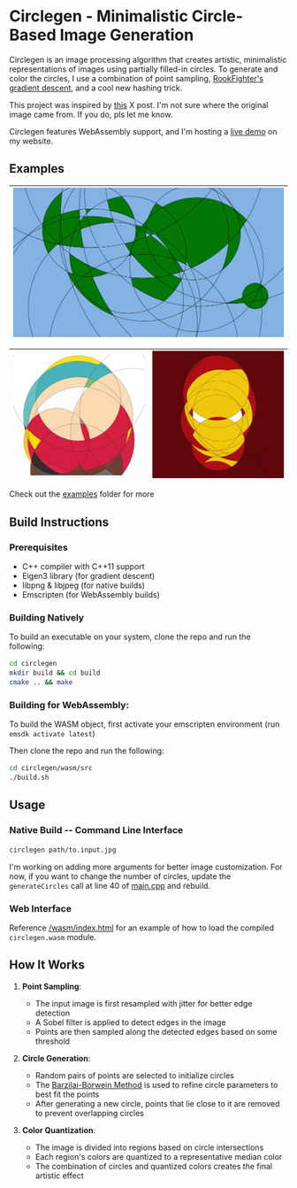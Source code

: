 # Circlegen - Minimalistic Circle-Based Image Generation

Circlegen is an image processing algorithm that creates artistic, minimalistic representations of images using partially filled-in circles. To generate and color the circles, I use a combination of point sampling, [RookFighter's gradient descent](https://github.com/Rookfighter/gradient-descent-cpp), and a cool new hashing trick.

This project was inspired by [this](https://x.com/TerribleMaps/status/1867903117548769654) X post. I'm not sure where the original image came from. If you do, pls let me know.

Circlegen features WebAssembly support, and I'm hosting a [live demo](https://www.youtube.com/watch?v=dQw4w9WgXcQ) on my website.

## Examples
| ![ex3](/examples/outputs/world.png) |
|-|

| ![ex1](/examples/outputs/cartman.png) | ![ex2](/examples/outputs/ironman.png) |
|-|-|
Check out the [examples](/examples/outputs) folder for more

## Build Instructions

### Prerequisites

- C++ compiler with C++11 support
- Eigen3 library (for gradient descent)
- libpng & libjpeg (for native builds)
- Emscripten (for WebAssembly builds)

### Building Natively
To build an executable on your system, clone the repo and run the following:
```bash
cd circlegen
mkdir build && cd build
cmake .. && make
```

### Building for WebAssembly:
To build the WASM object, first activate your emscripten environment (run `emsdk activate latest`)

Then clone the repo and run the following:
```bash
cd circlegen/wasm/src
./build.sh
```

## Usage

### Native Build -- Command Line Interface

```bash
circlegen path/to.input.jpg
```
I'm working on adding more arguments for better image customization. For now, if you want to change the number of circles, update the `generateCircles` call at line 40 of [main.cpp](/main.cpp#L40) and rebuild.

### Web Interface

Reference [/wasm/index.html](/wasm/index.html) for an example of how to load the compiled `circlegen.wasm` module.

## How It Works

1. **Point Sampling**:
   - The input image is first resampled with jitter for better edge detection
   - A Sobel filter is applied to detect edges in the image
   - Points are then sampled along the detected edges based on some threshold

3. **Circle Generation**:
   - Random pairs of points are selected to initialize circles
   - The [Barzilai-Borwein Method](https://en.wikipedia.org/wiki/Barzilai-Borwein_method) is used to refine circle parameters to best fit the points
   - After generating a new circle, points that lie close to it are removed to prevent overlapping circles

4. **Color Quantization**:
   - The image is divided into regions based on circle intersections
   - Each region's colors are quantized to a representative median color
   - The combination of circles and quantized colors creates the final artistic effect
